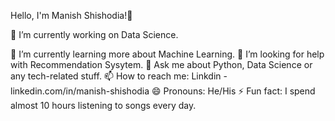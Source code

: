 Hello, I'm Manish Shishodia!👋

🔭 I’m currently working on Data Science.

🌱 I’m currently learning more about Machine Learning.
🤔 I’m looking for help with Recommendation Sysytem.
💬 Ask me about Python, Data Science or any tech-related stuff.
📫 How to reach me: Linkdin - linkedin.com/in/manish-shishodia
😄 Pronouns: He/His
⚡ Fun fact: I spend almost 10 hours listening to songs every day.
